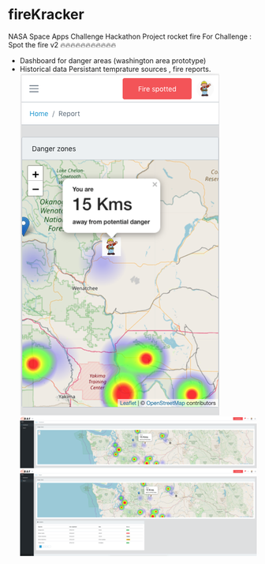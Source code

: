 # fireKracker
NASA Space Apps Challenge Hackathon Project rocket fire
For Challenge : Spot the fire v2 🔥🔥🔥🔥🔥🔥🔥🔥🔥🔥🔥
- Dashboard for danger areas (washington area prototype)
- Historical data Persistant temprature sources , fire reports.
![Test Image 2](screenshots/Screenshot&#32;2019-10-21&#32;at&#32;2.44.55&#32;p.m..png)
![Test Image 1](screenshots/Screenshot&#32;2019-10-21&#32;at&#32;2.14.34&#32;p.m..png)
![Test Image 2](screenshots/Screenshot&#32;2019-10-21&#32;at&#32;2.42.52&#32;p.m..png)
